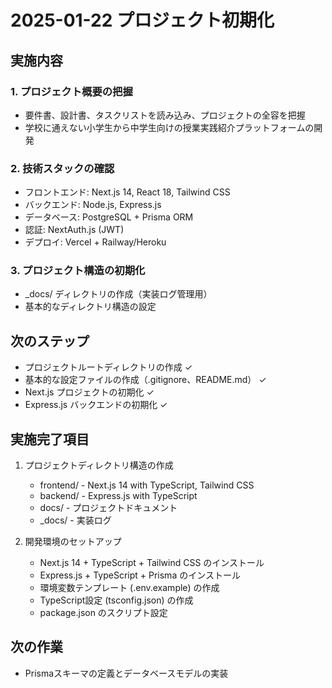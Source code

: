 # 2025-01-22 プロジェクト初期化

## 実施内容

### 1. プロジェクト概要の把握
- 要件書、設計書、タスクリストを読み込み、プロジェクトの全容を把握
- 学校に通えない小学生から中学生向けの授業実践紹介プラットフォームの開発

### 2. 技術スタックの確認
- フロントエンド: Next.js 14, React 18, Tailwind CSS
- バックエンド: Node.js, Express.js
- データベース: PostgreSQL + Prisma ORM
- 認証: NextAuth.js (JWT)
- デプロイ: Vercel + Railway/Heroku

### 3. プロジェクト構造の初期化
- _docs/ ディレクトリの作成（実装ログ管理用）
- 基本的なディレクトリ構造の設定

## 次のステップ
- プロジェクトルートディレクトリの作成 ✓
- 基本的な設定ファイルの作成（.gitignore、README.md） ✓
- Next.js プロジェクトの初期化 ✓
- Express.js バックエンドの初期化 ✓

## 実施完了項目
1. プロジェクトディレクトリ構造の作成
   - frontend/ - Next.js 14 with TypeScript, Tailwind CSS
   - backend/ - Express.js with TypeScript
   - docs/ - プロジェクトドキュメント
   - _docs/ - 実装ログ

2. 開発環境のセットアップ
   - Next.js 14 + TypeScript + Tailwind CSS のインストール
   - Express.js + TypeScript + Prisma のインストール
   - 環境変数テンプレート (.env.example) の作成
   - TypeScript設定 (tsconfig.json) の作成
   - package.json のスクリプト設定

## 次の作業
- Prismaスキーマの定義とデータベースモデルの実装